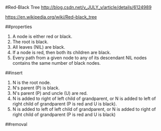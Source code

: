 
#Red-Black Tree
http://blog.csdn.net/v_JULY_v/article/details/6124989

https://en.wikipedia.org/wiki/Red–black_tree

##properties
1. A node is either red or black.
2. The root is black.
3. All leaves (NIL) are black.
4. If a node is red, then both its children are black.
5. Every path from a given node to any of its descendant NIL nodes contains the same number of black nodes.

##insert
1. N is the root node.
2. N's parent (P) is black.
3. N's parent (P) and uncle (U) are red.
4. N is added to right of left child of grandparent, or N is added to left of right child of grandparent (P is red and U is black).
5. N is added to left of left child of grandparent, or N is added to right of right child of grandparent (P is red and U is black)

##removal